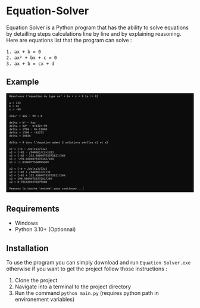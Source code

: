 # Equation-Solver

Equation Solver is a Python program that has the ability to solve equations by detailling steps calculations line by line and by explaining reasoning. Here are equations list that the program can solve :

    1. ax + b = 0
    2. ax² + bx + c = 0
    3. ax + b = cx + d

## Example
![equation solving screen](/screen_equation_solving.png)

## Requirements
- Windows
- Python 3.10+ (Optionnal)

## Installation
To use the program you can simply download and run `Equation Solver.exe` otherwise if you want to get the project follow those instructions :

1. Clone the project
2. Navigate into a terminal to the project directory
3. Run the command `python main.py` (requires python path in environement variables)
